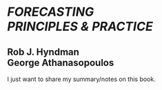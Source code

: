 # *FORECASTING<br>PRINCIPLES & PRACTICE* 
## Rob J. Hyndman <br> George Athanasopoulos

I just want to share my summary/notes on this book.

